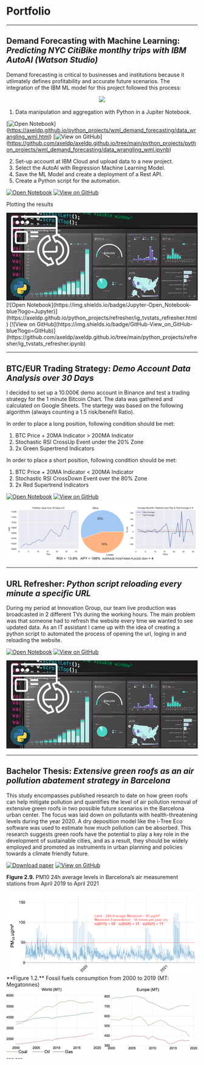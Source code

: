 # Portfolio

---

## Demand Forecasting with Machine Learning: ***Predicting NYC CitiBike montlhy trips with IBM AutoAI (Watson Studio)***
Demand forecasting is critical to businesses and institutions because it utlimately defines profitability and accurate future scenarios. The integration of the IBM ML model for this project followed this process:
<center><img src="images/demandforecast_project_flow.png"/></center>

1. Data manipulation and aggregation with Python in a Jupiter Notebook. 


[![Open Notebook](https://img.shields.io/badge/Jupyter-Open_Notebook-blue?logo=Jupyter)]
(https://axeldp.github.io/python_projects/wml_demand_forecasting/data_wrangling_wml.html)
[![View on GitHub](https://img.shields.io/badge/GitHub-View_on_GitHub-blue?logo=GitHub)]
(https://github.com/axeldp/axeldp.github.io/tree/main/python_projects/python_projects/wml_demand_forecasting/data_wrangling_wml.ipynb)


2. Set-up account at IBM Cloud and upload data to a new project.
3. Select the AutoAI with Regression Machine Learning Model.
4. Save the ML Model and create a deployment of a Rest API.
5. Create a Python script for the automation.

[![Open Notebook](https://img.shields.io/badge/Jupyter-Open_Notebook-blue?logo=Jupyter)](https://axeldp.github.io/python_projects/refresher/ig_tvstats_refresher.html)
[![View on GitHub](https://img.shields.io/badge/GitHub-View_on_GitHub-blue?logo=GitHub)](https://github.com/axeldp/axeldp.github.io/tree/main/python_projects/refresher/ig_tvstats_refresher.ipynb)

Plotting the results
<center><img src="images/refresher_02.png"/></center>
[![Open Notebook](https://img.shields.io/badge/Jupyter-Open_Notebook-blue?logo=Jupyter)](https://axeldp.github.io/python_projects/refresher/ig_tvstats_refresher.html)
[![View on GitHub](https://img.shields.io/badge/GitHub-View_on_GitHub-blue?logo=GitHub)](https://github.com/axeldp/axeldp.github.io/tree/main/python_projects/refresher/ig_tvstats_refresher.ipynb)

---

## BTC/EUR Trading Strategy: ***Demo Account Data Analysis over 30 Days***
I decided to set up a 10.000€ demo account in Binance and test a trading strategy for the 1 minute Bitcoin Chart. The data was gathered and calculated on Google Sheets. The startegy was based on the following algorithm (always counting a 1.5 risk/benefit Ratio). 

In order to place a long position, following condition should be met: 
1. BTC Price + 20MA Indicator > 200MA Indicator 
2. Stochastic RSI CrossUp Event under the 20% Zone 
3. 2x Green Supertrend Indicators

In order to place a short position, following condition should be met: 
1. BTC Price + 20MA Indicator < 200MA Indicator 
2. Stochastic RSI CrossDown Event over the 80% Zone 
3. 2x Red Supertrend Indicators

[![Open Notebook](https://img.shields.io/badge/Jupyter-Open_Notebook-blue?logo=Jupyter)](https://axeldp.github.io/python_projects/btc%20trading%20strategy/btc_strategy_analysis.html)
[![View on GitHub](https://img.shields.io/badge/GitHub-View_on_GitHub-blue?logo=GitHub)](https://github.com/axeldp/axeldp.github.io/tree/main/python_projects/btc%20trading%20strategy/btc_strategy_analysis.ipynb)
<center><img src="images/btc_strategy_db.png"/></center>

---

## URL Refresher: ***Python script reloading every minute a specific URL***
During my period at Innovation Group, our team live production was broadcasted in 2 different TVs during the working hours. The main problem was that someone had to refresh the website every time we wanted to see updated data. As an IT assistant I came up with the idea of creating a python script to automated the process of opening the url, loging in and reloading the website.

[![Open Notebook](https://img.shields.io/badge/Jupyter-Open_Notebook-blue?logo=Jupyter)](https://axeldp.github.io/python_projects/refresher/ig_tvstats_refresher.html)
[![View on GitHub](https://img.shields.io/badge/GitHub-View_on_GitHub-blue?logo=GitHub)](https://github.com/axeldp/axeldp.github.io/tree/main/python_projects/refresher/ig_tvstats_refresher.ipynb)
<center><img src="images/refresher_02.png"/></center>

---

## Bachelor Thesis: ***Extensive green roofs as an air pollution abatement strategy in Barcelona***

This study encompasses published research to date on how green roofs can help mitigate pollution and quantifies the level of air pollution removal of extensive green roofs in two possible future scenarios in the Barcelona urban center. The focus was laid down on pollutants with health-threatening levels during the year 2020. A dry deposition model like the i-Tree Eco software was used to estimate how much pollution can be absorbed. This research suggests green roofs have the potential to play a key role in the development of sustainable cities, and as a result, they should be widely employed and promoted as instruments in urban planning and policies towards a climate friendly future.
  
[![Download paper](https://img.shields.io/badge/.pdf-Download%20paper-blue)](https://axeldp.github.io/pdf/TFG_ALEX_HERRERA_BRIETZKE.pdf)
[![View on GitHub](https://img.shields.io/badge/GitHub-View_on_GitHub-blue?logo=GitHub)](https://github.com/axeldp/axeldp.github.io/tree/main/r_projects)

**Figure 2.9.** PM10 24h average levels in Barcelona’s air measurement stations from April 2019 to April 2021
<center><img src="images/figure2_9.png"/></center>
**Figure 1.2.** Fossil fuels consumption from 2000 to 2019 (MT: Megatonnes)
<center><img src="images/figure1_2.png"/></center>
---
---
